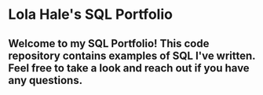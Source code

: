 # Lola Hale's SQL Portfolio 

## Welcome to my SQL Portfolio! This code repository contains examples of SQL I've written. Feel free to take a look and reach out if you have any questions.
